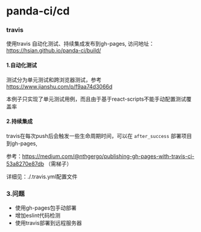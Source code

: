 # panda-ci/cd

### travis

使用travis 自动化测试、持续集成发布到gh-pages, 访问地址：https://hsian.github.io/panda-ci/build/

#### 1.自动化测试

测试分为单元测试和跨浏览器测试，参考 https://www.jianshu.com/p/f9aa74d3066d

本例子只实现了单元测试用例，而且由于基于react-scripts不能手动配置测试覆盖率

#### 2.持续集成

travis在每次push后会触发一些生命周期时间，可以在 `after_success` 部署项目到gh-pages,

参考：https://medium.com/@nthgergo/publishing-gh-pages-with-travis-ci-53a8270e87db （需梯子）

详细见：./.travis.yml配置文件

### 3.问题

- 使用gh-pages包手动部署
- 增加eslint代码检测
- 使用travis部署到远程服务器
